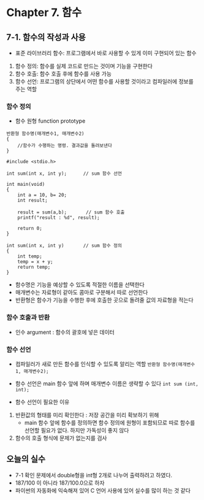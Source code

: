 # Chapter 7. 함수

## 7-1. 함수의 작성과 사용
- 표준 라이브러리 함수: 프로그램에서 바로 사용할 수 있게 이미 구현되어 있는 함수
1. 함수 정의: 함수를 실제 코드로 만드는 것이며 기능을 구현한다
2. 함수 호출: 함수 호출 후에 함수를 사용 가능
3. 함수 선언: 프로그램의 상단에서 어떤 함수를 사용할 것이라고 컴파일러에 정보를 주는 역할

### 함수 정의
- 함수 원형 function prototype
```
반환형 함수명(매개변수1, 매개변수2)
{
	//함수가 수행하는 명령. 결과값을 돌려보낸다
}
```

```
#include <stdio.h>

int sum(int x, int y);      // sum 함수 선언
 
int main(void) 
{
    int a = 10, b= 20;
    int result;
    
    result = sum(a,b);       // sum 함수 호출
    printf("result : %d", result);
    
    return 0;
}

int sum(int x, int y)       // sum 함수 정의
{
    int temp;
    temp = x + y;
    return temp;
}
```

- 함수명은 기능을 예상할 수 있도록 적절한 이름을 선택한다
- 매개변수는 자료형이 같아도 콤마로 구분해서 따로 선언한다
- 반환형은 함수가 기능을 수행한 후에 호출한 곳으로 돌려줄 값의 자료형을 적는다

### 함수 호출과 반환
- 인수 argument : 함수의 괄호에 넣은 데이터

### 함수 선언
- 컴파일러가 새로 만든 함수를 인식할 수 있도록 알리는 역할
`반환형 함수명(매개변수1, 매개변수2);`
- 함수 선언은 main 함수 앞에 하며 매개변수 이름은 생략할 수 있다
`int sum (int, int);`

- 함수 선언이 필요한 이유
1. 반환값의 형태를 미리 확인한다
: 저장 공간을 미리 확보하기 위해
	- main 함수 앞에 함수를 정의하면 함수 정의에 원형이 포함되므로 따로 함수를 선언할 필요가 없다. 하지만 가독성이 좋지 않다
2. 함수의 호출 형식에 문제가 없는지를 검사

## 오늘의 실수
- 7-1 확인 문제에서 double형을 int형 2개로 나누어 출력하려고 하였다. 
- 187/100 이 아니라 187/100.0으로 하자
- 파이썬의 자동화에 익숙해져 있어 C 언어 사용에 있어 실수를 많이 하는 것 같다

